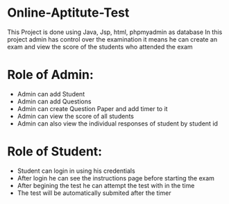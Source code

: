 # Online-Aptitute-Test
This Project is done using Java, Jsp, html, phpmyadmin as database
In this project admin has control over the examination it means he can create an exam and view the score of the students who attended the exam
# Role of Admin:
  * Admin can add Student
  * Admin can add Questions
  * Admin can create Question Paper and add timer to it
  * Admin can view the score of all students
  * Admin can also view the individual responses of student by student id
# Role of Student:
  * Student can login in using his credentials 
  * After login he can see the instructions page before starting the exam
  * After begining the test he can attempt the test with in the time
  * The test will be automatically submited after the timer  
